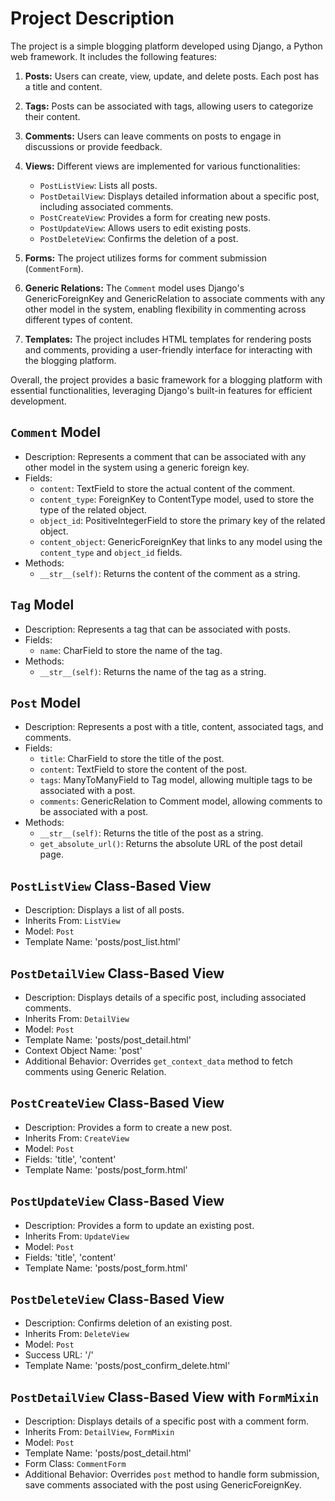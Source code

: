 # Project Description

The project is a simple blogging platform developed using Django, a Python web framework. It includes the following features:

1. **Posts:** Users can create, view, update, and delete posts. Each post has a title and content.

2. **Tags:** Posts can be associated with tags, allowing users to categorize their content.

3. **Comments:** Users can leave comments on posts to engage in discussions or provide feedback.

4. **Views:** Different views are implemented for various functionalities:
   - `PostListView`: Lists all posts.
   - `PostDetailView`: Displays detailed information about a specific post, including associated comments.
   - `PostCreateView`: Provides a form for creating new posts.
   - `PostUpdateView`: Allows users to edit existing posts.
   - `PostDeleteView`: Confirms the deletion of a post.

5. **Forms:** The project utilizes forms for comment submission (`CommentForm`).

6. **Generic Relations:** The `Comment` model uses Django's GenericForeignKey and GenericRelation to associate comments with any other model in the system, enabling flexibility in commenting across different types of content.

7. **Templates:** The project includes HTML templates for rendering posts and comments, providing a user-friendly interface for interacting with the blogging platform.

Overall, the project provides a basic framework for a blogging platform with essential functionalities, leveraging Django's built-in features for efficient development.

## `Comment` Model
- Description: Represents a comment that can be associated with any other model in the system using a generic foreign key.
- Fields:
  - `content`: TextField to store the actual content of the comment.
  - `content_type`: ForeignKey to ContentType model, used to store the type of the related object.
  - `object_id`: PositiveIntegerField to store the primary key of the related object.
  - `content_object`: GenericForeignKey that links to any model using the `content_type` and `object_id` fields.
- Methods:
  - `__str__(self)`: Returns the content of the comment as a string.

## `Tag` Model
- Description: Represents a tag that can be associated with posts.
- Fields:
  - `name`: CharField to store the name of the tag.
- Methods:
  - `__str__(self)`: Returns the name of the tag as a string.

## `Post` Model
- Description: Represents a post with a title, content, associated tags, and comments.
- Fields:
  - `title`: CharField to store the title of the post.
  - `content`: TextField to store the content of the post.
  - `tags`: ManyToManyField to Tag model, allowing multiple tags to be associated with a post.
  - `comments`: GenericRelation to Comment model, allowing comments to be associated with a post.
- Methods:
  - `__str__(self)`: Returns the title of the post as a string.
  - `get_absolute_url()`: Returns the absolute URL of the post detail page.

## `PostListView` Class-Based View
- Description: Displays a list of all posts.
- Inherits From: `ListView`
- Model: `Post`
- Template Name: 'posts/post_list.html'

## `PostDetailView` Class-Based View
- Description: Displays details of a specific post, including associated comments.
- Inherits From: `DetailView`
- Model: `Post`
- Template Name: 'posts/post_detail.html'
- Context Object Name: 'post'
- Additional Behavior: Overrides `get_context_data` method to fetch comments using Generic Relation.

## `PostCreateView` Class-Based View
- Description: Provides a form to create a new post.
- Inherits From: `CreateView`
- Model: `Post`
- Fields: 'title', 'content'
- Template Name: 'posts/post_form.html'

## `PostUpdateView` Class-Based View
- Description: Provides a form to update an existing post.
- Inherits From: `UpdateView`
- Model: `Post`
- Fields: 'title', 'content'
- Template Name: 'posts/post_form.html'

## `PostDeleteView` Class-Based View
- Description: Confirms deletion of an existing post.
- Inherits From: `DeleteView`
- Model: `Post`
- Success URL: '/'
- Template Name: 'posts/post_confirm_delete.html'

## `PostDetailView` Class-Based View with `FormMixin`
- Description: Displays details of a specific post with a comment form.
- Inherits From: `DetailView`, `FormMixin`
- Model: `Post`
- Template Name: 'posts/post_detail.html'
- Form Class: `CommentForm`
- Additional Behavior: Overrides `post` method to handle form submission, save comments associated with the post using GenericForeignKey.


